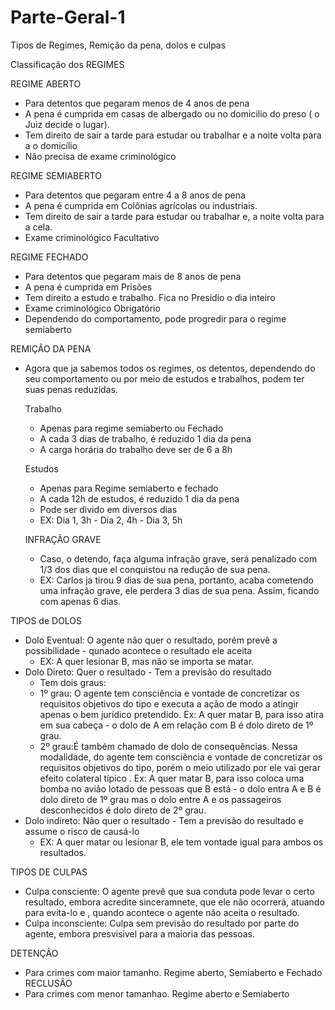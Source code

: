 # Parte-Geral-1
Tipos de Regimes, Remição da pena, dolos e culpas

Classificação dos REGIMES

REGIME ABERTO
- Para detentos que pegaram menos de 4 anos de pena
- A pena é cumprida em casas de albergado ou no domicilio do preso ( o Juiz decide o lugar).
- Tem direito de sair a tarde para estudar ou trabalhar e a noite volta para a o domicílio
- Não precisa de exame criminológico

REGIME SEMIABERTO
- Para detentos que pegaram entre 4 a 8 anos de pena
- A pena é cumprida em Colônias agrícolas ou industriais.
- Tem direito de sair a tarde para estudar ou trabalhar e, a noite volta para a cela.
- Exame criminológico Facultativo

REGIME FECHADO
- Para detentos que pegaram mais de 8 anos de pena
- A pena é cumprida em Prisões
- Tem direito a estudo e trabalho. Fica no Presídio o dia inteiro
- Exame criminológico Obrigatório
- Dependendo do comportamento, pode progredir para o regime semiaberto

REMIÇÃO DA PENA
- Agora que ja sabemos todos os regimes, os detentos, dependendo do seu comportamento ou por meio de estudos e trabalhos, podem ter suas penas reduzidas.

  Trabalho
  - Apenas para regime semiaberto ou Fechado
  - A cada 3 dias de trabalho, é reduzido 1 dia da pena
  - A carga horária do trabalho deve ser de 6 a 8h
  
  Estudos
  - Apenas para Regime semiaberto e fechado
  - A cada 12h de estudos, é reduzido 1 dia da pena
  - Pode ser divido em diversos dias
  - EX: Dia 1, 3h - Dia 2, 4h - Dia 3, 5h
  
  INFRAÇÃO GRAVE
  - Caso, o detendo, faça alguma infração grave, será penalizado com 1/3 dos dias que el conquistou na redução de sua pena.
  - EX: Carlos ja tirou 9 dias de sua pena, portanto, acaba cometendo uma infraçâo grave, ele perdera 3 dias de sua pena. Assim, ficando com apenas 6 dias.
 
TIPOS de DOLOS
  - Dolo Eventual: O agente não quer o resultado, porém prevê a possibilidade - qunado  acontece o resultado ele aceita
    - EX: A quer lesionar B, mas não se importa se matar.
  - Dolo Direto: Quer o resultado - Tem a previsão do resultado
    - Tem dois graus:
     - 1º grau: O agente tem consciência e vontade de concretizar os requisitos objetivos do tipo e executa a ação de modo a atingir apenas o bem jurídico pretendido. Ex: A quer matar B, para isso atira em sua cabeça - o dolo de A em relação com B é dolo direto de 1º grau.
     - 2º grau:É também chamado de dolo de consequências. Nessa modalidade, do agente tem consciência e vontade de concretizar os requisitos objetivos do tipo, porém o meio utilizado por ele vai gerar efeito  colateral  típico . Ex: A quer matar B, para isso coloca uma bomba no avião lotado de pessoas que B está - o dolo entra A e B é dolo direto de 1º grau mas o dolo entre A e os passageiros desconhecidos é dolo direto de 2º grau.
  - Dolo indireto: Não quer o resultado - Tem a previsão do resultado e assume o risco de causá-lo
    - EX: A quer matar ou lesionar B, ele tem vontade igual para ambos os resultados.

TIPOS DE CULPAS
  - Culpa consciente: O agente prevê que sua conduta pode levar o certo resultado, embora acredite sinceramnete, que ele não ocorrerá, atuando para evita-lo e , quando acontece o agente não aceita o resultado.
  - Culpa inconsciente: Culpa sem previsão do resultado por parte do agente, embora presvisivel para a maioria das pessoas.
  
DETENÇÂO
- Para crimes com maior tamanho. Regime aberto, Semiaberto e Fechado
RECLUSÃO
- Para crimes com menor tamanhao. Regime aberto e Semiaberto

